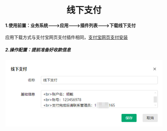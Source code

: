 <h1 align="center">线下支付</h1>

#### 1.使用前置：业务系统--->应用--->插件列表--->下载线下支付

应用下载方式与支付宝网页支付插件相同，[支付宝网页支付安装](Alipayweb.md)

##### 2.操作配置：提前准备好收款信息

![](img_pay_interface/29.png)

